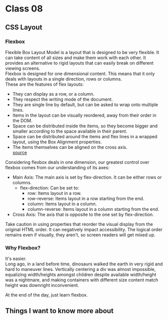 # Class 08

## CSS Layout

### Flexbox

Flexible Box Layout Model is a layout that is designed to be very flexible. It can take content of all sizes and make them work with each other. It provides an alternative to rigid layouts that can easily break on different viewing screens.  
Flexbox is designed for one dimensional content. This means that it only deals with layouts in a single direction, rows or columns.  
These are the features of flex layouts:

- They can display as a row, or a column.
- They respect the writing mode of the document.
- They are single line by default, but can be asked to wrap onto multiple lines.
- Items in the layout can be visually reordered, away from their order in the DOM.
- Space can be distributed inside the items, so they become bigger and smaller according to the space available in their parent.
- Space can be distributed around the items and flex lines in a wrapped layout, using the Box Alignment properties.
- The items themselves can be aligned on the cross axis.  
[source](https://web.dev/learn/css/flexbox/)

Considering flexbox deals in one dimension, our greatest control over flexbox comes from our understanding of its axes:

- Main Axis: The main axis is set by flex-direction. It can be either rows or columns.
  - flex-direction: Can be set to:
    - row: Items layout in a row.
    - row-reverse: Items layout in a row starting from the end.
    - column: Items layout in a column.
    - column-reverse: Items layout in a column starting from the end.
- Cross Axis: The axis that is opposite to the one set by flex-direction.

Take caution in using properties that reorder the visual display from the original HTML order. It can negatively impact accessibility. The logical order remains even if visually, they aren't, so screen readers will get mixed up.

### Why Flexbox?

It's easier.  
Long ago, in a land before time, dinosaurs walked the earth in very rigid and hard to maneuver lines. Vertically centering a div was almost impossible, equalizing width/heights amongst children despite available width/height was a nightmare, and making containers with different size content match height was downright inconvenient.

At the end of the day, just learn flexbox.

## Things I want to know more about
